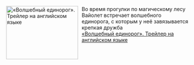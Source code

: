 <!--2025-03-03 08:00:08-->
<div class="yb">
  <div class="rss smaller1 kino_kino"><a href="https://www.kino-teatr.ru/video/46613/" title="«Волшебный единорог». Трейлер на английском языке"><img src="https://www.kino-teatr.ru/video/3/1/46613/poster.jpg" width="196" height="147" align="left" hspace="5" style="margin: 0px 10px 0px 5px" alt="«Волшебный единорог». Трейлер на английском языке"/></a>Во время прогулки по магическому лесу Вайолет встречает волшебного единорога, с которым у неё завязывается крепкая дружба <br><a class="light" href="https://www.kino-teatr.ru/video/46613/">«Волшебный единорог». Трейлер на английском языке</a></div>
</div>
